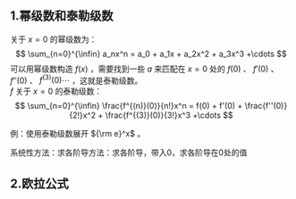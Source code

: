 ## 1.幂级数和泰勒级数
关于 $x=0$ 的幂级数为：  
$$
\sum_{n=0}^{\infin} a_nx^n = a_0 + a_1x + a_2x^2 + a_3x^3 +\cdots
$$
可以用幂级数构造 $f(x)$ ，需要找到一些 $a$ 来匹配在 $x=0$ 处的 $f(0)$ 、 $f'(0)$ 、 $f''(0)$ 、 $f^{(3)}(0)\cdots$ ，这就是泰勒级数。  
$f$ 关于 $x=0$ 的泰勒级数：  
$$
\sum_{n=0}^{\infin} \frac{f^{(n)}(0)}{n!}x^n = f(0) + f'(0) + \frac{f''(0)}{2!}x^2 + \frac{f^{(3)}(0)}{3!}x^3 +\cdots
$$
  
例：使用泰勒级数展开 ${\rm e}^x$ 。

系统性方法：求各阶导方法：求各阶导，带入0，求各阶导在0处的值
  
## 2.欧拉公式
